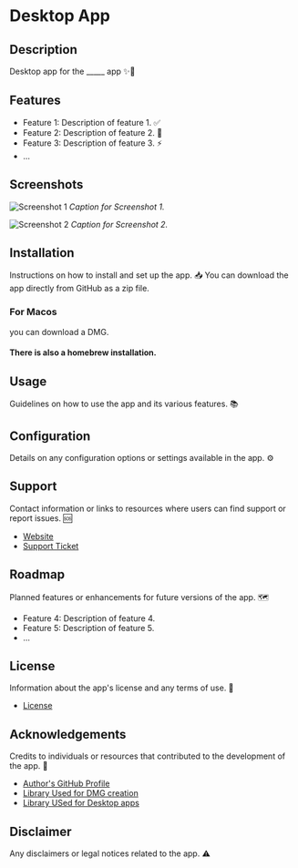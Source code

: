 # Desktop App

## Description

Desktop app for the  _____ app  ✨📱

## Features

- Feature 1: Description of feature 1. ✅
- Feature 2: Description of feature 2. 🚀
- Feature 3: Description of feature 3. ⚡️
- ...

## Screenshots

![Screenshot 1](/path/to/screenshot1.png)
*Caption for Screenshot 1.*

![Screenshot 2](/path/to/screenshot2.png)
*Caption for Screenshot 2.*

## Installation

Instructions on how to install and set up the app. 📥
You can download the app directly from GitHub as a zip file. 
### For Macos
you can download a DMG. 
#### There is also a homebrew installation. 


## Usage

Guidelines on how to use the app and its various features. 📚

## Configuration

Details on any configuration options or settings available in the app. ⚙️

## Support

Contact information or links to resources where users can find support or report issues. 🆘

- [Website]([https://www.example.com](https://gamma.app/public/InnoFest-2023-eux73w6lxjvbj1m))
- [Support Ticket]((https://tally.so/r/meDWaE))

## Roadmap

Planned features or enhancements for future versions of the app. 🗺️

- Feature 4: Description of feature 4.
- Feature 5: Description of feature 5.
- ...



## License

Information about the app's license and any terms of use. 📄

- [License](/path/to/license.md)

## Acknowledgements

Credits to individuals or resources that contributed to the development of the app. 🙌

- [Author's GitHub Profile](https://github.com/Liquefy7822)
- [Library Used for DMG creation](https://github.com/sindresorhus/create-dmg)
- [Library USed for Desktop apps](https://github.com/ParthJadhav/Tkinter-Designer)

## Disclaimer

Any disclaimers or legal notices related to the app. ⚠️

